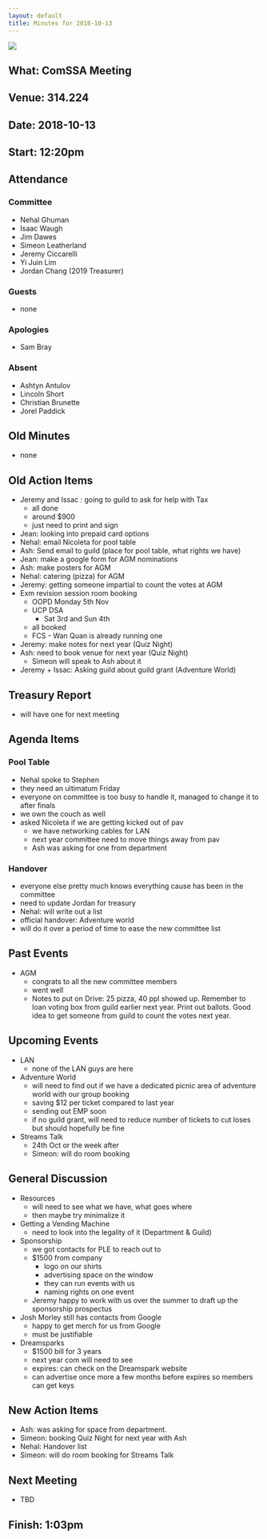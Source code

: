 ```yaml
---
layout: default
title: Minutes for 2018-10-13
---
```


![](../../images/letterhead.png)

## What: ComSSA Meeting

## Venue: 314.224

## Date: 2018-10-13

## Start: 12:20pm

## Attendance

### Committee

- Nehal Ghuman
- Isaac Waugh
- Jim Dawes
- Simeon Leatherland
- Jeremy Ciccarelli
- Yi Juin Lim
- Jordan Chang (2019 Treasurer)

### Guests

- none

### Apologies

- Sam Bray 

### Absent

- Ashtyn Antulov
- Lincoln Short
- Christian Brunette
- Jorel Paddick

## Old Minutes

- none

## Old Action Items

- Jeremy and Issac : going to guild to ask for help with Tax 
  - all done 
  - around $900
  - just need to print and sign 
- Jean: looking into prepaid card options 
- Nehal: email Nicoleta for pool table
- Ash: Send email to guild (place for pool table, what rights we have)
- Jean: make a google form for AGM nominations
- Ash: make posters for AGM
- Nehal: catering (pizza) for AGM
- Jeremy: getting someone impartial to count the votes at AGM
- Exm revision session room booking
  - OOPD Monday 5th Nov
  - UCP DSA 
    - Sat 3rd and Sun 4th
  - all booked 
  - FCS - Wan Quan is already running one 
- Jeremy: make notes for next year (Quiz Night)
- Ash: need to book venue for next year (Quiz Night)
  - Simeon will speak to Ash about it 
- Jeremy + Issac: Asking guild about guild grant (Adventure World)

## Treasury Report

- will have one for next meeting

## Agenda Items

### Pool Table

- Nehal spoke to Stephen
- they need an ultimatum Friday
- everyone on committee is too busy to handle it, managed to change it to after finals
- we own the couch as well
- asked Nicoleta if we are getting kicked out of pav
  - we have networking cables for LAN
  - next year committee need to move things away from pav
  - Ash was asking for one from department 

### Handover

- everyone else pretty much knows everything cause has been in the committee
- need to update Jordan for treasury 
- Nehal: will write out a list 
- official handover: Adventure world
- will do it over a period of time to ease the new committee list

## Past Events

- AGM 
  - congrats to all the new committee members
  - went well 
  - Notes to put on Drive: 25 pizza, 40 ppl showed up. Remember to loan voting box from guild earlier next year. Print out ballots. Good idea to get someone from guild to count the votes next year. 

## Upcoming Events

- LAN
  - none of the LAN guys are here
- Adventure World
  - will need to find out if we have a dedicated picnic area of adventure world with our group booking
  - saving $12 per ticket compared to last year
  - sending out EMP soon
  - if no guild grant, will need to reduce number of tickets to cut loses but should hopefully be fine
- Streams Talk
  - 24th Oct or the week after 
  - Simeon: will do room booking 

## General Discussion

- Resources
  - will need to see what we have, what goes where
  - then maybe try minimalize it
- Getting a Vending Machine
  - need to look into the legality of it (Department & Guild)
- Sponsorship
  - we got  contacts for PLE to reach out to 
  - $1500 from company
    - logo on our shirts
    - advertising space on the window
    - they can run events with us 
    - naming rights on one event
  - Jeremy happy to work with us over the summer to draft up the sponsorship prospectus
- Josh Morley still has contacts from Google
  - happy to get merch for us from Google
  - must be justifiable 
- Dreamsparks
  - $1500 bill for 3 years
  - next year com will need to see 
  - expires: can check on the Dreamspark website
  - can advertise once more a few months before expires so members can get keys

## New Action Items

- Ash:  was asking for space from department. 
- Simeon: booking Quiz Night for next year with Ash
- Nehal: Handover list
- Simeon: will do room booking for Streams Talk

## Next Meeting

- TBD

## Finish: 1:03pm